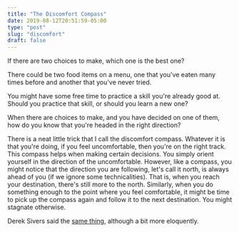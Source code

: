 ```yaml
---
title: "The Discomfort Compass"
date: 2019-08-12T20:51:59-05:00
type: "post"
slug: "discomfort"
draft: false
---
```


If there are two choices to make, which one is the best one?

There could be two food items on a menu, one that you've eaten many times
before and another that you've never tried.

You might have some free time to practice a skill you're already good at.
Should you practice that skill, or should you learn a new one?

When there are choices to make, and you have decided on one of them, how do
you know that you're headed in the right direction?

There is a neat little trick that I call the discomfort compass. Whatever it is
that you're doing, if you feel uncomfortable, then you're on the right track.
This compass helps when making certain decisions. You simply orient yourself
in the direction of the uncomfortable. However, like a compass, you might
notice that the direction you are following, let's call it north, is always
ahead of you (if we ignore some technicalities). That is, when you reach
your destination, there's still more to the north. Similarly, when you do
something enough to the point where you feel comfortable, it might be time to
pick up the compass again and follow it to the next destination. You might
stagnate otherwise.

Derek Sivers said the [same thing](https://sivers.org/comfort), although a bit
more eloquently.

